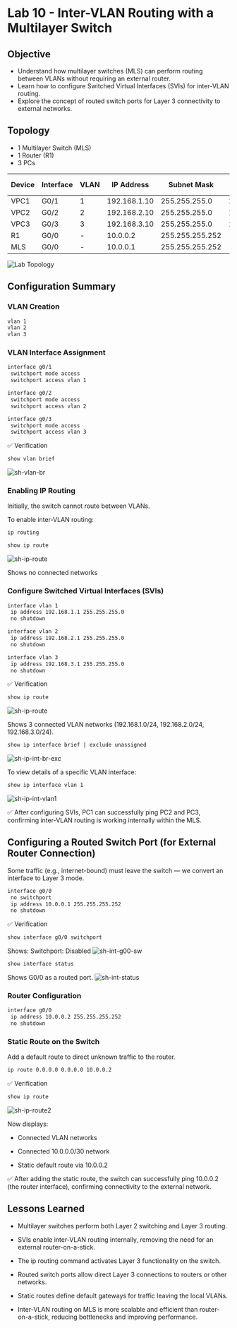# Lab 10 - Inter-VLAN Routing with a Multilayer Switch

## Objective

- Understand how multilayer switches (MLS) can perform routing between VLANs without requiring an external router.  
- Learn how to configure Switched Virtual Interfaces (SVIs) for inter-VLAN routing.  
- Explore the concept of routed switch ports for Layer 3 connectivity to external networks.  

## Topology

- 1 Multilayer Switch (MLS)  
- 1 Router (R1)  
- 3 PCs  

| Device | Interface | VLAN | IP Address     | Subnet Mask   | Default Gateway |
|---------|-----------|------|----------------|---------------|-----------------|
| VPC1    | G0/1      | 1    | 192.168.1.10   | 255.255.255.0 | 192.168.1.1     |
| VPC2    | G0/2      | 2    | 192.168.2.10   | 255.255.255.0 | 192.168.2.1     |
| VPC3    | G0/3      | 3    | 192.168.3.10   | 255.255.255.0 | 192.168.3.1     |
| R1      | G0/0      | -    | 10.0.0.2       | 255.255.255.252 | -             |
| MLS     | G0/0      | -    | 10.0.0.1       | 255.255.255.252 | -             |

![Lab Topology](diagram.png)

## Configuration Summary

### VLAN Creation

```bash
vlan 1
vlan 2
vlan 3
```

### VLAN Interface Assignment
```bash 
interface g0/1
 switchport mode access
 switchport access vlan 1

interface g0/2
 switchport mode access
 switchport access vlan 2

interface g0/3
 switchport mode access
 switchport access vlan 3
```

✅ Verification
```bash
show vlan brief
```
![sh-vlan-br](captures/sh-vlan-br.png)

### Enabling IP Routing
Initially, the switch cannot route between VLANs.

To enable inter-VLAN routing:

```bash
ip routing
```

```bash
show ip route
```

![sh-ip-route](captures/sh-ip-route.png)

Shows no connected networks

### Configure Switched Virtual Interfaces (SVIs)
```bash
interface vlan 1
 ip address 192.168.1.1 255.255.255.0
 no shutdown

interface vlan 2
 ip address 192.168.2.1 255.255.255.0
 no shutdown

interface vlan 3
 ip address 192.168.3.1 255.255.255.0
 no shutdown
```

✅ Verification

```bash
show ip route
```
![sh-ip-route](captures/sh-ip-route2.png)

Shows 3 connected VLAN networks (192.168.1.0/24, 192.168.2.0/24, 192.168.3.0/24).

```bash
show ip interface brief | exclude unassigned
```
![sh-ip-int-br-exc](captures/sh-ip-int-br-exc.png)

To view details of a specific VLAN interface:
```bash
show ip interface vlan 1
```
![sh-ip-int-vlan1](captures/sh-ip-int-vlan1.png)

✅ After configuring SVIs, PC1 can successfully ping PC2 and PC3, confirming inter-VLAN routing is working internally within the MLS.

## Configuring a Routed Switch Port (for External Router Connection)
Some traffic (e.g., internet-bound) must leave the switch — we convert an interface to Layer 3 mode.

```bash
interface g0/0
 no switchport
 ip address 10.0.0.1 255.255.255.252
 no shutdown
```
✅ Verification

```bash
show interface g0/0 switchport
```
Shows: Switchport: Disabled
![sh-int-g00-sw](captures/sh-int-g00-sw.png)


```bash
show interface status
```
Shows G0/0 as a routed port.
![sh-int-status](captures/sh-int-st.png)

### Router Configuration

```bash
interface g0/0
 ip address 10.0.0.2 255.255.255.252
 no shutdown
```
### Static Route on the Switch
Add a default route to direct unknown traffic to the router.

```bash
ip route 0.0.0.0 0.0.0.0 10.0.0.2
```
✅ Verification

```bash
show ip route
```
![sh-ip-route2](captures/sh-ip-route3.png)

Now displays:

- Connected VLAN networks

- Connected 10.0.0.0/30 network

- Static default route via 10.0.0.2


✅ After adding the static route, the switch can successfully ping 10.0.0.2 (the router interface), confirming connectivity to the external network.

## Lessons Learned
- Multilayer switches perform both Layer 2 switching and Layer 3 routing.

- SVIs enable inter-VLAN routing internally, removing the need for an external router-on-a-stick.

- The ip routing command activates Layer 3 functionality on the switch.

- Routed switch ports allow direct Layer 3 connections to routers or other networks.

- Static routes define default gateways for traffic leaving the local VLANs.

- Inter-VLAN routing on MLS is more scalable and efficient than router-on-a-stick, reducing bottlenecks and improving performance.
